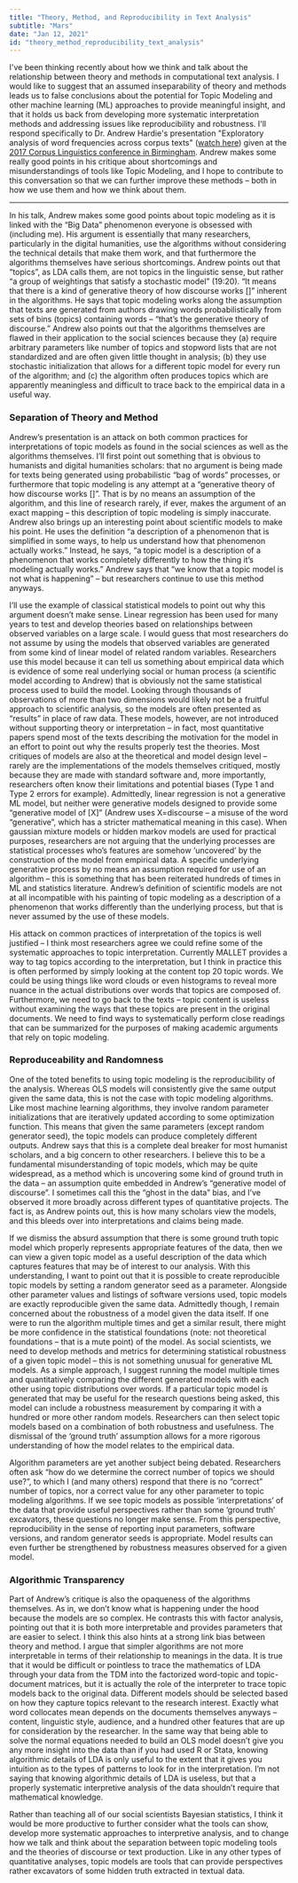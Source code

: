 ```yaml
---
title: "Theory, Method, and Reproducibility in Text Analysis"
subtitle: "Mars"
date: "Jan 12, 2021"
id: "theory_method_reproducibility_text_analysis"
---
```

I've been thinking recently about how we think and talk about the relationship between theory and methods in computational text analysis. I would like to suggest that an assumed inseparability of theory and methods leads us to false conclusions about the potential for Topic Modeling and other machine learning (ML) approaches to provide meaningful insight, and that it holds us back from developing more systematic interpretation methods and addressing issues like reproducibility and robustness. I'll respond specifically to Dr. Andrew Hardie's presentation "Exploratory analysis of word frequencies across corpus texts" ([watch here](https://www.youtube.com/watch?v=ka4yDJLtSSc)) given at the [2017 Corpus Linguistics conference in Birmingham](https://www.birmingham.ac.uk/research/activity/corpus/events/2017/cl2017/index.aspx). Andrew makes some really good points in his critique about shortcomings and misunderstandings of tools like Topic Modeling, and I hope to contribute to this conversation so that we can further improve these methods – both in how we use them and how we think about them.

---

In his talk, Andrew makes some good points about topic modeling as it is linked with the “Big Data” phenomenon everyone is obsessed with (including me). His argument is essentially that many researchers, particularly in the digital humanities, use the algorithms without considering the technical details that make them work, and that furthermore the algorithms themselves have serious shortcomings. Andrew points out that “topics”, as LDA calls them, are not topics in the linguistic sense, but rather “a group of weightings that satisfy a stochastic model” (19:20). “It means that there is a kind of generative theory of how discourse works []” inherent in the algorithms. He says that topic modeling works along the assumption that texts are generated from authors drawing words probabilistically from sets of bins (topics) containing words – “that’s the generative theory of discourse.” Andrew also points out that the algorithms themselves are flawed in their application to the social sciences because they (a) require arbitrary parameters like number of topics and stopword lists that are not standardized and are often given little thought in analysis; (b) they use stochastic initialization that allows for a different topic model for every run of the algorithm; and (c) the algorithm often produces topics which are apparently meaningless and difficult to trace back to the empirical data in a useful way.

### Separation of Theory and Method

Andrew’s presentation is an attack on both common practices for interpretations of topic models as found in the social sciences as well as the algorithms themselves. I’ll first point out something that is obvious to humanists and digital humanities scholars: that no argument is being made for texts being generated using probabilistic “bag of words” processes, or furthermore that topic modeling is any attempt at a “generative theory of how discourse works []”. That is by no means an assumption of the algorithm, and this line of research rarely, if ever, makes the argument of an exact mapping – this description of topic modeling is simply inaccurate. Andrew also brings up an interesting point about scientific models to make his point. He uses the definition “a description of a phenomenon that is simplified in some ways, to help us understand how that phenomenon actually works.” Instead, he says, “a topic model is a description of a phenomenon that works completely differently to how the thing it’s modeling actually works.” Andrew says that “we know that a topic model is not what is happening” – but researchers continue to use this method anyways.

I’ll use the example of classical statistical models to point out why this argument doesn’t make sense. Linear regression has been used for many years to test and develop theories based on relationships between observed variables on a large scale. I would guess that most researchers do not assume by using the models that observed variables are generated from some kind of linear model of related random variables. Researchers use this model because it can tell us something about empirical data which is evidence of some real underlying social or human process (a scientific model according to Andrew) that is obviously not the same statistical process used to build the model. Looking through thousands of observations of more than two dimensions would likely not be a fruitful approach to scientific analysis, so the models are often presented as “results” in place of raw data. These models, however, are not introduced without supporting theory or interpretation – in fact, most quantitative papers spend most of the texts describing the motivation for the model in an effort to point out why the results properly test the theories. Most critiques of models are also at the theoretical and model design level – rarely are the implementations of the models themselves critiqued, mostly because they are made with standard software and, more importantly, researchers often know their limitations and potential biases (Type 1 and Type 2 errors for example). Admittedly, linear regression is not a generative ML model, but neither were generative models designed to provide some “generative model of [X]” (Andrew uses X=discourse – a misuse of the word “generative”, which has a stricter mathematical meaning in this case). When gaussian mixture models or hidden markov models are used for practical purposes, researchers are not arguing that the underlying processes are statistical processes who’s features are somehow ‘uncovered’ by the construction of the model from empirical data. A specific underlying generative process by no means an assumption required for use of an algorithm – this is something that has been reiterated hundreds of times in ML and statistics literature. Andrew’s definition of scientific models are not at all incompatible with his painting of topic modeling as a description of a phenomenon that works differently than the underlying process, but that is never assumed by the use of these models.

His attack on common practices of interpretation of the topics is well justified – I think most researchers agree we could refine some of the systematic approaches to topic interpretation. Currently MALLET provides a way to tag topics according to the interpretation, but I think in practice this is often performed by simply looking at the content top 20 topic words. We could be using things like word clouds or even histograms to reveal more nuance in the actual distributions over words that topics are composed of. Furthermore, we need to go back to the texts – topic content is useless without examining the ways that these topics are present in the original documents. We need to find ways to systematically perform close readings that can be summarized for the purposes of making academic arguments that rely on topic modeling.

### Reproduceability and Randomness

One of the toted benefits to using topic modeling is the reproducibility of the analysis. Whereas OLS models will consistently give the same output given the same data, this is not the case with topic modeling algorithms. Like most machine learning algorithms, they involve random parameter initializations that are iteratively updated according to some optimization function. This means that given the same parameters (except random generator seed), the topic models can produce completely different outputs. Andrew says that this is a complete deal breaker for most humanist scholars, and a big concern to other researchers. I believe this to be a fundamental misunderstanding of topic models, which may be quite widespread, as a method which is uncovering some kind of ground truth in the data – an assumption quite embedded in Andrew’s “generative model of discourse”. I sometimes call this the “ghost in the data” bias, and I’ve observed it more broadly across different types of quantitative projects. The fact is, as Andrew points out, this is how many scholars view the models, and this bleeds over into interpretations and claims being made.

If we dismiss the absurd assumption that there is some ground truth topic model which properly represents appropriate features of the data, then we can view a given topic model as a useful description of the data which captures features that may be of interest to our analysis. With this understanding, I want to point out that it is possible to create reproducible topic models by setting a random generator seed as a parameter. Alongside other parameter values and listings of software versions used, topic models are exactly reproducible given the same data. Admittedly though, I remain concerned about the robustness of a model given the data itself. If one were to run the algorithm multiple times and get a similar result, there might be more confidence in the statistical foundations (note: not theoretical foundations – that is a mute point) of the model. As social scientists, we need to develop methods and metrics for determining statistical robustness of a given topic model – this is not something unusual for generative ML models. As a simple approach, I suggest running the model multiple times and quantitatively comparing the different generated models with each other using topic distributions over words. If a particular topic model is generated that may be useful for the research questions being asked, this model can include a robustness measurement by comparing it with a hundred or more other random models. Researchers can then select topic models based on a combination of both robustness and usefulness. The dismissal of the ‘ground truth’ assumption allows for a more rigorous understanding of how the model relates to the empirical data.

Algorithm parameters are yet another subject being debated. Researchers often ask “how do we determine the correct number of topics we should use?”, to which I (and many others) respond that there is no “correct” number of topics, nor a correct value for any other parameter to topic modeling algorithms. If we see topic models as possible ‘interpretations’ of the data that provide useful perspectives rather than some ‘ground truth’ excavators, these questions no longer make sense. From this perspective, reproducibility in the sense of reporting input parameters, software versions, and random generator seeds is appropriate. Model results can even further be strengthened by robustness measures observed for a given model.

### Algorithmic Transparency

Part of Andrew’s critique is also the opaqueness of the algorithms themselves. As in, we don’t know what is happening under the hood because the models are so complex. He contrasts this with factor analysis, pointing out that it is both more interpretable and provides parameters that are easier to select. I think this also hints at a strong link bias between theory and method. I argue that simpler algorithms are not more interpretable in terms of their relationship to meanings in the data. It is true that it would be difficult or pointless to trace the mathematics of LDA through your data from the TDM into the factorized word-topic and topic-document matrices, but it is actually the role of the interpreter to trace topic models back to the original data. Different models should be selected based on how they capture topics relevant to the research interest. Exactly what word collocates mean depends on the documents themselves anyways – content, linguistic style, audience, and a hundred other features that are up for consideration by the researcher. In the same way that being able to solve the normal equations needed to build an OLS model doesn’t give you any more insight into the data than if you had used R or Stata, knowing algorithmic details of LDA is only useful to the extent that it gives you intuition as to the types of patterns to look for in the interpretation. I’m not saying that knowing algorithmic details of LDA is useless, but that a properly systematic interpretive analysis of the data shouldn’t require that mathematical knowledge.

Rather than teaching all of our social scientists Bayesian statistics, I think it would be more productive to further consider what the tools can show, develop more systematic approaches to interpretive analysis, and to change how we talk and think about the separation between topic modeling tools and the theories of discourse or text production. Like in any other types of quantitative analyses, topic models are tools that can provide perspectives rather excavators of some hidden truth extracted in textual data.










